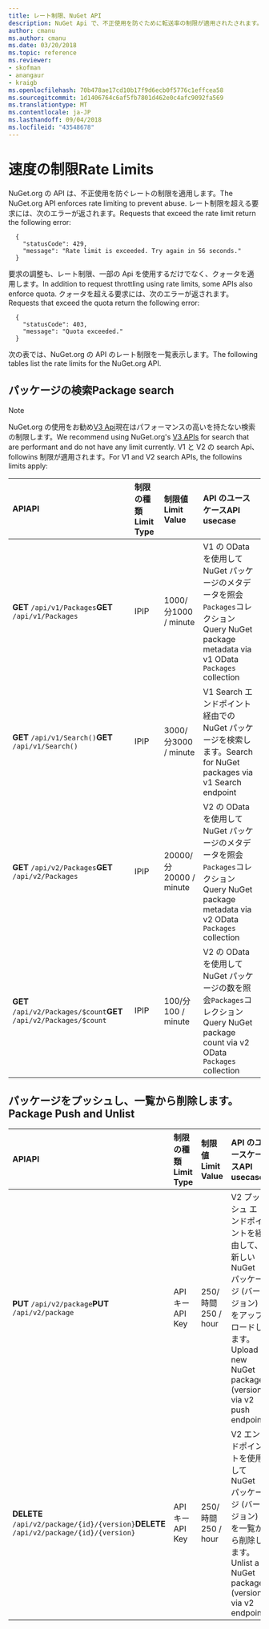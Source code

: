 ```yaml
---
title: レート制限、NuGet API
description: NuGet Api で、不正使用を防ぐために転送率の制限が適用されたされます。
author: cmanu
ms.author: cmanu
ms.date: 03/20/2018
ms.topic: reference
ms.reviewer:
- skofman
- anangaur
- kraigb
ms.openlocfilehash: 70b478ae17cd10b17f9d6ecb0f5776c1effcea58
ms.sourcegitcommit: 1d1406764c6af5fb7801d462e0c4afc9092fa569
ms.translationtype: MT
ms.contentlocale: ja-JP
ms.lasthandoff: 09/04/2018
ms.locfileid: "43548678"
---
```

# <a name="rate-limits"></a><span data-ttu-id="2c688-103">速度の制限</span><span class="sxs-lookup"><span data-stu-id="2c688-103">Rate Limits</span></span>

<span data-ttu-id="2c688-104">NuGet.org の API は、不正使用を防ぐレートの制限を適用します。</span><span class="sxs-lookup"><span data-stu-id="2c688-104">The NuGet.org API enforces rate limiting to prevent abuse.</span></span> <span data-ttu-id="2c688-105">レート制限を超える要求には、次のエラーが返されます。</span><span class="sxs-lookup"><span data-stu-id="2c688-105">Requests that exceed the rate limit return the following error:</span></span> 

  ~~~
    {
      "statusCode": 429,
      "message": "Rate limit is exceeded. Try again in 56 seconds."
    }
  ~~~

<span data-ttu-id="2c688-106">要求の調整も、レート制限、一部の Api を使用するだけでなく、クォータを適用します。</span><span class="sxs-lookup"><span data-stu-id="2c688-106">In addition to request throttling using rate limits, some APIs also enforce quota.</span></span> <span data-ttu-id="2c688-107">クォータを超える要求には、次のエラーが返されます。</span><span class="sxs-lookup"><span data-stu-id="2c688-107">Requests that exceed the quota return the following error:</span></span>

  ~~~
    {
      "statusCode": 403,
      "message": "Quota exceeded."
    }
  ~~~

<span data-ttu-id="2c688-108">次の表では、NuGet.org の API のレート制限を一覧表示します。</span><span class="sxs-lookup"><span data-stu-id="2c688-108">The following tables list the rate limits for the NuGet.org API.</span></span>

## <a name="package-search"></a><span data-ttu-id="2c688-109">パッケージの検索</span><span class="sxs-lookup"><span data-stu-id="2c688-109">Package search</span></span>

> [!Note]
> <span data-ttu-id="2c688-110">NuGet.org の使用をお勧め[V3 Api](https://docs.microsoft.com/nuget/api/search-query-service-resource)現在はパフォーマンスの高いを持たない検索の制限します。</span><span class="sxs-lookup"><span data-stu-id="2c688-110">We recommend using NuGet.org's [V3 APIs](https://docs.microsoft.com/nuget/api/search-query-service-resource) for search that are performant and do not have any limit currently.</span></span> <span data-ttu-id="2c688-111">V1 と V2 の search Api、followins 制限が適用されます。</span><span class="sxs-lookup"><span data-stu-id="2c688-111">For V1 and V2 search APIs, the followins limits apply:</span></span>


| <span data-ttu-id="2c688-112">API</span><span class="sxs-lookup"><span data-stu-id="2c688-112">API</span></span> | <span data-ttu-id="2c688-113">制限の種類</span><span class="sxs-lookup"><span data-stu-id="2c688-113">Limit Type</span></span> | <span data-ttu-id="2c688-114">制限値</span><span class="sxs-lookup"><span data-stu-id="2c688-114">Limit Value</span></span> | <span data-ttu-id="2c688-115">API のユースケース</span><span class="sxs-lookup"><span data-stu-id="2c688-115">API usecase</span></span> |
|:---|:---|:---|:---|
<span data-ttu-id="2c688-116">**GET** `/api/v1/Packages`</span><span class="sxs-lookup"><span data-stu-id="2c688-116">**GET** `/api/v1/Packages`</span></span> | <span data-ttu-id="2c688-117">IP</span><span class="sxs-lookup"><span data-stu-id="2c688-117">IP</span></span> | <span data-ttu-id="2c688-118">1000/分</span><span class="sxs-lookup"><span data-stu-id="2c688-118">1000 / minute</span></span> | <span data-ttu-id="2c688-119">V1 の OData を使用して NuGet パッケージのメタデータを照会`Packages`コレクション</span><span class="sxs-lookup"><span data-stu-id="2c688-119">Query NuGet package metadata via v1 OData `Packages` collection</span></span> |
<span data-ttu-id="2c688-120">**GET** `/api/v1/Search()`</span><span class="sxs-lookup"><span data-stu-id="2c688-120">**GET** `/api/v1/Search()`</span></span> | <span data-ttu-id="2c688-121">IP</span><span class="sxs-lookup"><span data-stu-id="2c688-121">IP</span></span> | <span data-ttu-id="2c688-122">3000/分</span><span class="sxs-lookup"><span data-stu-id="2c688-122">3000 / minute</span></span> | <span data-ttu-id="2c688-123">V1 Search エンドポイント経由での NuGet パッケージを検索します。</span><span class="sxs-lookup"><span data-stu-id="2c688-123">Search for NuGet packages via v1 Search endpoint</span></span> | 
<span data-ttu-id="2c688-124">**GET** `/api/v2/Packages`</span><span class="sxs-lookup"><span data-stu-id="2c688-124">**GET** `/api/v2/Packages`</span></span> | <span data-ttu-id="2c688-125">IP</span><span class="sxs-lookup"><span data-stu-id="2c688-125">IP</span></span> | <span data-ttu-id="2c688-126">20000/分</span><span class="sxs-lookup"><span data-stu-id="2c688-126">20000 / minute</span></span> | <span data-ttu-id="2c688-127">V2 の OData を使用して NuGet パッケージのメタデータを照会`Packages`コレクション</span><span class="sxs-lookup"><span data-stu-id="2c688-127">Query NuGet package metadata via v2 OData `Packages` collection</span></span> | 
<span data-ttu-id="2c688-128">**GET** `/api/v2/Packages/$count`</span><span class="sxs-lookup"><span data-stu-id="2c688-128">**GET** `/api/v2/Packages/$count`</span></span> | <span data-ttu-id="2c688-129">IP</span><span class="sxs-lookup"><span data-stu-id="2c688-129">IP</span></span> | <span data-ttu-id="2c688-130">100/分</span><span class="sxs-lookup"><span data-stu-id="2c688-130">100 / minute</span></span> | <span data-ttu-id="2c688-131">V2 の OData を使用して NuGet パッケージの数を照会`Packages`コレクション</span><span class="sxs-lookup"><span data-stu-id="2c688-131">Query NuGet package count via v2 OData `Packages` collection</span></span> | 

## <a name="package-push-and-unlist"></a><span data-ttu-id="2c688-132">パッケージをプッシュし、一覧から削除します。</span><span class="sxs-lookup"><span data-stu-id="2c688-132">Package Push and Unlist</span></span>

| <span data-ttu-id="2c688-133">API</span><span class="sxs-lookup"><span data-stu-id="2c688-133">API</span></span> | <span data-ttu-id="2c688-134">制限の種類</span><span class="sxs-lookup"><span data-stu-id="2c688-134">Limit Type</span></span> | <span data-ttu-id="2c688-135">制限値</span><span class="sxs-lookup"><span data-stu-id="2c688-135">Limit Value</span></span> | <span data-ttu-id="2c688-136">API のユースケース</span><span class="sxs-lookup"><span data-stu-id="2c688-136">API usecase</span></span> | 
|:---|:---|:---|:--- |
<span data-ttu-id="2c688-137">**PUT** `/api/v2/package`</span><span class="sxs-lookup"><span data-stu-id="2c688-137">**PUT** `/api/v2/package`</span></span> | <span data-ttu-id="2c688-138">API キー</span><span class="sxs-lookup"><span data-stu-id="2c688-138">API Key</span></span> | <span data-ttu-id="2c688-139">250/時間</span><span class="sxs-lookup"><span data-stu-id="2c688-139">250 / hour</span></span> | <span data-ttu-id="2c688-140">V2 プッシュ エンドポイントを経由して、新しい NuGet パッケージ (バージョン) をアップロードします。</span><span class="sxs-lookup"><span data-stu-id="2c688-140">Upload a new NuGet package (version) via v2 push endpoint</span></span> 
<span data-ttu-id="2c688-141">**DELETE** `/api/v2/package/{id}/{version}`</span><span class="sxs-lookup"><span data-stu-id="2c688-141">**DELETE** `/api/v2/package/{id}/{version}`</span></span> | <span data-ttu-id="2c688-142">API キー</span><span class="sxs-lookup"><span data-stu-id="2c688-142">API Key</span></span> | <span data-ttu-id="2c688-143">250/時間</span><span class="sxs-lookup"><span data-stu-id="2c688-143">250 / hour</span></span> | <span data-ttu-id="2c688-144">V2 エンドポイントを使用して NuGet パッケージ (バージョン) を一覧から削除します。</span><span class="sxs-lookup"><span data-stu-id="2c688-144">Unlist a NuGet package (version) via v2 endpoint</span></span> 
